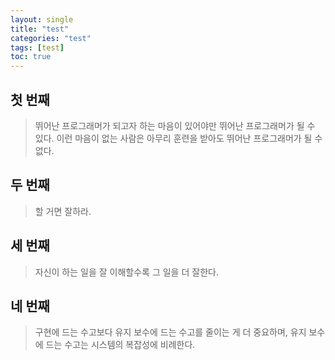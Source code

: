 ```yaml
---
layout: single
title: "test"
categories: "test"
tags: [test]
toc: true
---
```


## 첫 번째

> 뛰어난 프로그래머가 되고자 하는 마음이 있어야만 뛰어난 프로그래머가 될 수 있다. 이런 마음이 없는 사람은 아무리 훈련을 받아도 뛰어난 프로그래머가 될 수 없다.

## 두 번째

> 할 거면 잘하라.

## 세 번째

> 자신이 하는 일을 잘 이해할수록 그 일을 더 잘한다.

## 네 번째

> 구현에 드는 수고보다 유지 보수에 드는 수고를 줄이는 게 더 중요하며, 유지 보수에 드는 수고는 시스템의 복잡성에 비례한다.
